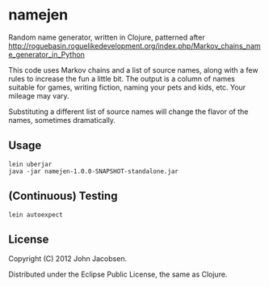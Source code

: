 # namejen

Random name generator, written in Clojure, patterned after 
http://roguebasin.roguelikedevelopment.org/index.php/Markov_chains_name_generator_in_Python

This code uses Markov chains and a list of source names, along with a
few rules to increase the fun a little bit.  The output is a column of
names suitable for games, writing fiction, naming your pets and kids,
etc.  Your mileage may vary.

Substituting a different list of source names will change the flavor
of the names, sometimes dramatically.

## Usage

    lein uberjar
    java -jar namejen-1.0.0-SNAPSHOT-standalone.jar

## (Continuous) Testing

    lein autoexpect

## License

Copyright (C) 2012 John Jacobsen.

Distributed under the Eclipse Public License, the same as Clojure.
